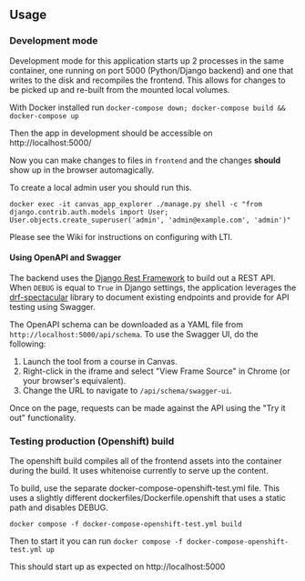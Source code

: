 ## Usage

### Development mode

Development mode for this application starts up 2 processes in the same container, one running on port 5000 (Python/Django backend) and one that writes to the disk and recompiles the frontend. This allows for changes to be picked up and re-built from the mounted local volumes.

With Docker installed run
`docker-compose down; docker-compose build && docker-compose up`

Then the app in development should be accessible on http://localhost:5000/

Now you can make changes to files in `frontend` and the changes **should** show up in the browser automagically.

To create a local admin user you should run this.

```
docker exec -it canvas_app_explorer ./manage.py shell -c "from django.contrib.auth.models import User; User.objects.create_superuser('admin', 'admin@example.com', 'admin')"
```

Please see the Wiki for instructions on configuring with LTI.

#### Using OpenAPI and Swagger

The backend uses the [Django Rest Framework](https://www.django-rest-framework.org/) to build out a REST API. When `DEBUG` is equal to `True` in Django settings, the application leverages the [drf-spectacular](https://drf-spectacular.readthedocs.io/en/latest/index.html) library to document existing endpoints and provide for API testing using Swagger.

The OpenAPI schema can be downloaded as a YAML file from `http://localhost:5000/api/schema`. To use the Swagger UI, do the following:
1. Launch the tool from a course in Canvas.
2. Right-click in the iframe and select "View Frame Source" in Chrome (or your browser's equivalent).
3. Change the URL to navigate to `/api/schema/swagger-ui`.

Once on the page, requests can be made against the API using the "Try it out" functionality.

### Testing production (Openshift) build

The openshift build compiles all of the frontend assets into the container during the build. It uses whitenoise currently to serve up the content.

To build, use the separate docker-compose-openshift-test.yml file. This uses a slightly different dockerfiles/Dockerfile.openshift that uses a static path and disables DEBUG.

`docker compose -f docker-compose-openshift-test.yml build`

Then to start it you can run
`docker compose -f docker-compose-openshift-test.yml up`

This should start up as expected on http://localhost:5000
